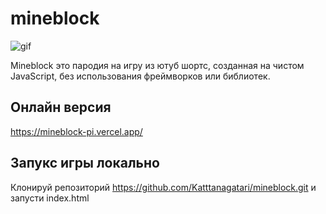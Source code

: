 # mineblock
![gif](https://github.com/user-attachments/assets/162ae1cc-b644-4616-878d-b55d42217e8b)

Mineblock это пародия на игру из ютуб шортс, созданная на чистом JavaScript, без использования фреймворков или библиотек.

## Онлайн версия
https://mineblock-pi.vercel.app/

## Запукс игры локально
Клонируй репозиторий  https://github.com/Katttanagatari/mineblock.git
и запусти index.html




